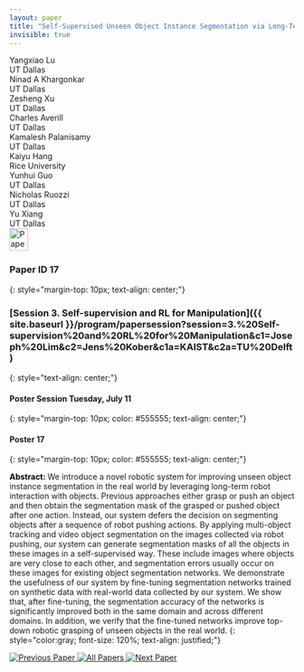 ```yaml
---
layout: paper
title: "Self-Supervised Unseen Object Instance Segmentation via Long-Term Robot Interaction"
invisible: true
---
```

<div class="paper-authors">
<div class="paper-author-box">
    <div class="paper-author-name">Yangxiao Lu</div>
    <div class="paper-author-uni">UT Dallas</div>
</div>
<div class="paper-author-box">
    <div class="paper-author-name">Ninad A Khargonkar</div>
    <div class="paper-author-uni">UT Dallas</div>
</div>
<div class="paper-author-box">
    <div class="paper-author-name">Zesheng Xu</div>
    <div class="paper-author-uni">UT Dallas</div>
</div>
<div class="paper-author-box">
    <div class="paper-author-name">Charles Averill</div>
    <div class="paper-author-uni">UT Dallas</div>
</div>
<div class="paper-author-box">
    <div class="paper-author-name">Kamalesh Palanisamy</div>
    <div class="paper-author-uni">UT Dallas</div>
</div>
<div class="paper-author-box">
    <div class="paper-author-name">Kaiyu Hang</div>
    <div class="paper-author-uni">Rice University</div>
</div>
<div class="paper-author-box">
    <div class="paper-author-name">Yunhui Guo</div>
    <div class="paper-author-uni">UT Dallas</div>
</div>
<div class="paper-author-box">
    <div class="paper-author-name">Nicholas Ruozzi</div>
    <div class="paper-author-uni">UT Dallas</div>
</div>
<div class="paper-author-box">
    <div class="paper-author-name">Yu Xiang</div>
    <div class="paper-author-uni">UT Dallas</div>
</div>

</div><div class="paper-pdf">
<div> <a href="http://www.roboticsproceedings.org/rss19/p017.pdf"><img src="{{ site.baseurl }}/images/paper_link.png" alt="Paper Website" width = "33"  height = "40"/></a> </div>
</div>

### Paper ID 17
{: style="margin-top: 10px; text-align: center;"}

### [Session 3. Self-supervision and RL for Manipulation]({{ site.baseurl }}/program/papersession?session=3.%20Self-supervision%20and%20RL%20for%20Manipulation&c1=Joseph%20Lim&c2=Jens%20Kober&c1a=KAIST&c2a=TU%20Delft)
{: style="text-align: center;"}

#### Poster Session Tuesday, July 11
{: style="margin-top: 10px; color: #555555; text-align: center;"}

#### Poster 17
{: style="margin-top: 10px; color: #555555; text-align: center;"}

<b style="color: black;">Abstract: </b>We introduce a novel robotic system for improving unseen object instance segmentation in the real world by leveraging long-term robot interaction with objects. Previous approaches either grasp or push an object and then obtain the segmentation mask of the grasped or pushed object after one action. Instead, our system defers the decision on segmenting objects after a sequence of robot pushing actions. By applying multi-object tracking and video object segmentation on the images collected via robot pushing, our system can generate segmentation masks of all the objects in these images in a self-supervised way. These include images where objects are very close to each other, and segmentation errors usually occur on these images for existing object segmentation networks. We demonstrate the usefulness of our system by fine-tuning segmentation networks trained on synthetic data with real-world data collected by our system. We show that, after fine-tuning, the segmentation accuracy of the networks is significantly improved both in the same domain and across different domains. In addition, we verify that the fine-tuned networks improve top-down robotic grasping of unseen objects in the real world.
{: style="color:gray; font-size: 120%; text-align: justified;"}


<div class="paper-menu">
<a href="{{ site.baseurl }}/program/papers/016/"> <img src="{{ site.baseurl }}/images/previous_paper_icon.png" alt="Previous Paper" title="Previous Paper"/> </a>
<a href="{{ site.baseurl }}/program/papers"><img src="{{ site.baseurl }}/images/overview_icon.png" alt="All Papers" title="All Papers"/> </a>
<a href="{{ site.baseurl }}/program/papers/018/"> <img src="{{ site.baseurl }}/images/next_paper_icon.png" alt="Next Paper" title="Next Paper"/> </a>

</div>

